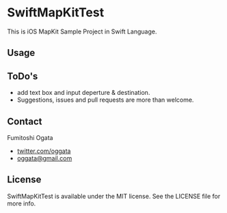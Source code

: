 # SwiftMapKitTest

This is iOS MapKit Sample Project in Swift Language.

## Usage


## ToDo's

- add text box and input deperture & destination.
- Suggestions, issues and pull requests are more than welcome.

## Contact

Fumitoshi Ogata
- [twitter.com/oggata](http://twitter.com/oggata)
- oggata@gmail.com

## License
SwiftMapKitTest is available under the MIT license. 
See the LICENSE file for more info.
